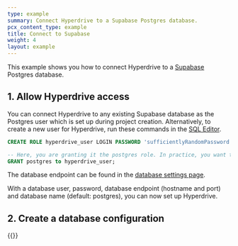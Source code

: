 ```yaml
---
type: example
summary: Connect Hyperdrive to a Supabase Postgres database.
pcx_content_type: example
title: Connect to Supabase
weight: 4
layout: example
---
```


This example shows you how to connect Hyperdrive to a [Supabase](https://supabase.com/) Postgres database.

## 1. Allow Hyperdrive access

You can connect Hyperdrive to any existing Supabase database as the Postgres user which is set up during project creation.
Alternatively, to create a new user for Hyperdrive, run these commands in the [SQL Editor](https://supabase.com/dashboard/project/_/sql/new).

```sql
CREATE ROLE hyperdrive_user LOGIN PASSWORD 'sufficientlyRandomPassword';

-- Here, you are granting it the postgres role. In practice, you want to create a role with lesser privileges.
GRANT postgres to hyperdrive_user;
```

The database endpoint can be found in the [database settings page](https://supabase.com/dashboard/project/_/settings/database).

With a database user, password, database endpoint (hostname and port) and database name (default: postgres), you can now set up Hyperdrive.

## 2. Create a database configuration

{{<render file="_create-hyperdrive-config.md">}}
